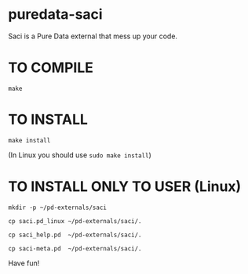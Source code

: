 # puredata-saci
Saci is a Pure Data external that mess up your code.

TO COMPILE
==========
`make`

TO INSTALL
==========
`make install`

(In Linux you should use `sudo make install`)


TO INSTALL ONLY TO USER (Linux)
========================

`mkdir -p ~/pd-externals/saci`

`cp saci.pd_linux ~/pd-externals/saci/.`

`cp saci_help.pd  ~/pd-externals/saci/.`

`cp saci-meta.pd  ~/pd-externals/saci/.`

Have fun!
